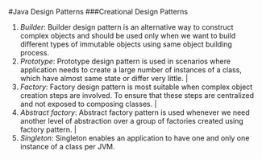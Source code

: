 #Java Design Patterns
###Creational Design Patterns

1. *Builder*: Builder design pattern is an alternative way to construct complex objects and should be used only when we want to build different types of immutable objects using same object building process.
2. *Prototype*: Prototype design pattern is used in scenarios where application needs to create a large number of instances of a class, which have almost same state or differ very little. |
3. *Factory*: Factory design pattern is most suitable when complex object creation steps are involved. To ensure that these steps are centralized and not exposed to composing classes. |
4. *Abstract factory*: Abstract factory pattern is used whenever we need another level of abstraction over a group of factories created using factory pattern. |
5. *Singleton*: Singleton enables an application to have one and only one instance of a class per JVM.

